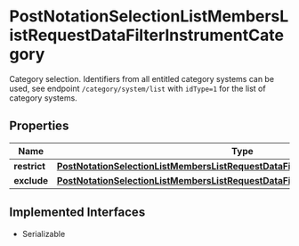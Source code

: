 

# PostNotationSelectionListMembersListRequestDataFilterInstrumentCategory

Category selection. Identifiers from all entitled category systems can be used, see endpoint `/category/system/list` with `idType=1` for the list of category systems.

## Properties

Name | Type | Description | Notes
------------ | ------------- | ------------- | -------------
**restrict** | [**PostNotationSelectionListMembersListRequestDataFilterInstrumentCategoryRestrict**](PostNotationSelectionListMembersListRequestDataFilterInstrumentCategoryRestrict.md) |  |  [optional]
**exclude** | [**PostNotationSelectionListMembersListRequestDataFilterInstrumentCategoryExclude**](PostNotationSelectionListMembersListRequestDataFilterInstrumentCategoryExclude.md) |  |  [optional]


## Implemented Interfaces

* Serializable


